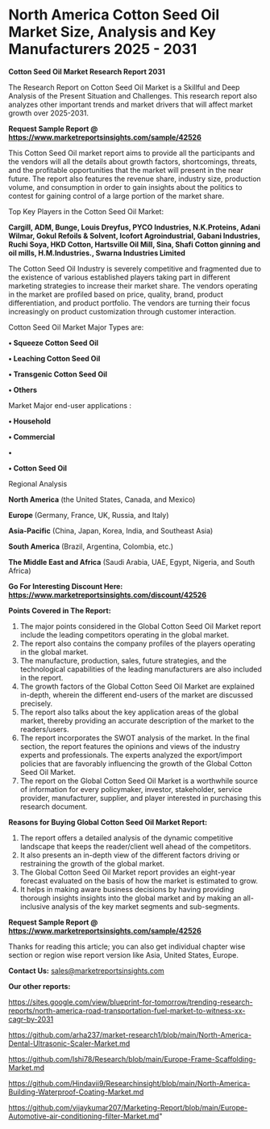# North America Cotton Seed Oil Market Size, Analysis and Key Manufacturers 2025 - 2031

<strong>Cotton Seed Oil Market Research Report 2031</strong>

The Research Report on Cotton Seed Oil Market is a Skillful and Deep Analysis of the Present Situation and Challenges. This research report also analyzes other important trends and market drivers that will affect market growth over 2025-2031.

<strong>Request Sample Report @ <a href=https://www.marketreportsinsights.com/sample/42526>https://www.marketreportsinsights.com/sample/42526</a></strong>

This Cotton Seed Oil market report aims to provide all the participants and the vendors will all the details about growth factors, shortcomings, threats, and the profitable opportunities that the market will present in the near future. The report also features the revenue share, industry size, production volume, and consumption in order to gain insights about the politics to contest for gaining control of a large portion of the market share.

Top Key Players in the Cotton Seed Oil Market:

<strong>Cargill, ADM, Bunge, Louis Dreyfus, PYCO Industries, N.K.Proteins, Adani Wilmar, Gokul Refoils & Solvent, Icofort Agroindustrial, Gabani Industries, Ruchi Soya, HKD Cotton, Hartsville Oil Mill, Sina, Shafi Cotton ginning and oil mills, H.M.Industries., Swarna Industries Limited</strong>

The Cotton Seed Oil Industry is severely competitive and fragmented due to the existence of various established players taking part in different marketing strategies to increase their market share. The vendors operating in the market are profiled based on price, quality, brand, product differentiation, and product portfolio. The vendors are turning their focus increasingly on product customization through customer interaction.

Cotton Seed Oil Market Major Types are:

<strong>•  Squeeze Cotton Seed Oil

•  Leaching Cotton Seed Oil

•  Transgenic Cotton Seed Oil

•  Others</strong>

Market Major end-user applications :

<strong>•  Household

•  Commercial

•  

•  Cotton Seed Oil</strong>

Regional Analysis

</u><strong><b>North America</b></strong> (the United States, Canada, and Mexico)

<strong><b>Europe </b></strong>(Germany, France, UK, Russia, and Italy)

<strong><b>Asia-Pacific</b></strong> (China, Japan, Korea, India, and Southeast Asia)

<strong><b>South America</b></strong> (Brazil, Argentina, Colombia, etc.)

<strong><b>The Middle East and Africa</b></strong> (Saudi Arabia, UAE, Egypt, Nigeria, and South Africa)

<strong>Go For Interesting Discount Here: <a href=https://www.marketreportsinsights.com/discount/42526>https://www.marketreportsinsights.com/discount/42526</a></strong>

<strong>Points Covered in The Report:</strong>
<ol>
  <li>The major points considered in the Global Cotton Seed Oil Market report include the leading competitors operating in the global market.</li>
  <li>The report also contains the company profiles of the players operating in the global market.</li>
  <li>The manufacture, production, sales, future strategies, and the technological capabilities of the leading manufacturers are also included in the report.</li>
  <li>The growth factors of the Global Cotton Seed Oil Market are explained in-depth, wherein the different end-users of the market are discussed precisely.</li>
  <li>The report also talks about the key application areas of the global market, thereby providing an accurate description of the market to the readers/users.</li>
  <li>The report incorporates the SWOT analysis of the market. In the final section, the report features the opinions and views of the industry experts and professionals. The experts analyzed the export/import policies that are favorably influencing the growth of the Global Cotton Seed Oil Market.</li>
  <li>The report on the Global Cotton Seed Oil Market is a worthwhile source of information for every policymaker, investor, stakeholder, service provider, manufacturer, supplier, and player interested in purchasing this research document.</li>
</ol>
<strong>Reasons for Buying Global Cotton Seed Oil Market Report:</strong>

<ol>
  <li>The report offers a detailed analysis of the dynamic competitive landscape that keeps the reader/client well ahead of the competitors.</li>
  <li>It also presents an in-depth view of the different factors driving or restraining the growth of the global market.</li>
  <li>The Global Cotton Seed Oil Market report provides an eight-year forecast evaluated on the basis of how the market is estimated to grow.</li>
  <li>It helps in making aware business decisions by having providing thorough insights insights into the global market and by making an all-inclusive analysis of the key market segments and sub-segments.</li>
</ol>
<strong>Request Sample Report @ <a href=https://www.marketreportsinsights.com/sample/42526>https://www.marketreportsinsights.com/sample/42526</a></strong>


Thanks for reading this article; you can also get individual chapter wise section or region wise report version like Asia, United States, Europe.

<strong>Contact Us:</strong>
sales@marketreportsinsights.com

<strong>Our other reports:</strong>

<a href=https://sites.google.com/view/blueprint-for-tomorrow/trending-research-reports/north-america-road-transportation-fuel-market-to-witness-xx-cagr-by-2031>https://sites.google.com/view/blueprint-for-tomorrow/trending-research-reports/north-america-road-transportation-fuel-market-to-witness-xx-cagr-by-2031</a>

<a href=https://github.com/arha237/market-research1/blob/main/North-America-Dental-Ultrasonic-Scaler-Market.md>https://github.com/arha237/market-research1/blob/main/North-America-Dental-Ultrasonic-Scaler-Market.md</a>

<a href=https://github.com/Ishi78/Research/blob/main/Europe-Frame-Scaffolding-Market.md>https://github.com/Ishi78/Research/blob/main/Europe-Frame-Scaffolding-Market.md</a>

<a href=https://github.com/Hindavii9/Researchinsight/blob/main/North-America-Building-Waterproof-Coating-Market.md>https://github.com/Hindavii9/Researchinsight/blob/main/North-America-Building-Waterproof-Coating-Market.md</a>

<a href=https://github.com/vijaykumar207/Marketing-Report/blob/main/Europe-Automotive-air-conditioning-filter-Market.md>https://github.com/vijaykumar207/Marketing-Report/blob/main/Europe-Automotive-air-conditioning-filter-Market.md</a>"
